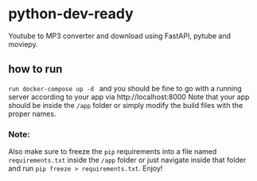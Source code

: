 # python-dev-ready
Youtube to MP3 converter and download using FastAPI, pytube and moviepy.
## how to run
```run docker-compose up -d ``` and you should be fine to go with a running server according to your app via http://localhost:8000
Note that your app should be inside the `/app` folder or simply modify the build files with the proper names.
### Note:
Also make sure to freeze the `pip` requirements into a file named `requirements.txt` inside the `/app` folder or just navigate inside that folder and run `pip freeze > requirements.txt`. Enjoy!
